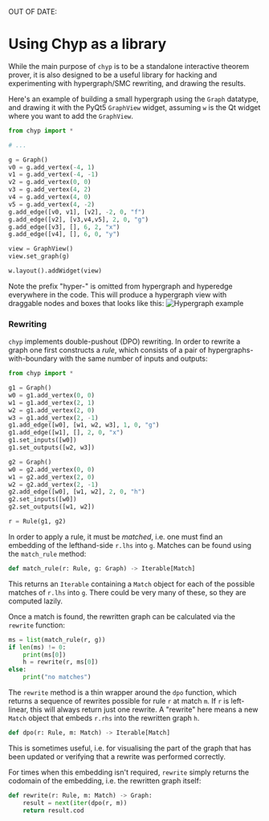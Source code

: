 OUT OF DATE:

# Using Chyp as a library

While the main purpose of `chyp` is to be a standalone interactive theorem prover, it is also designed to be a useful library for hacking and experimenting with hypergraph/SMC rewriting, and drawing the results.

Here's an example of building a small hypergraph using the `Graph` datatype, and drawing it with the PyQt5 `GraphView` widget, assuming `w` is the Qt widget where you want to add the `GraphView`.

```python
from chyp import *

# ...

g = Graph()
v0 = g.add_vertex(-4, 1)
v1 = g.add_vertex(-4, -1)
v2 = g.add_vertex(0, 0)
v3 = g.add_vertex(4, 2)
v4 = g.add_vertex(4, 0)
v5 = g.add_vertex(4, -2)
g.add_edge([v0, v1], [v2], -2, 0, "f")
g.add_edge([v2], [v3,v4,v5], 2, 0, "g")
g.add_edge([v3], [], 6, 2, "x")
g.add_edge([v4], [], 6, 0, "y")

view = GraphView()
view.set_graph(g)

w.layout().addWidget(view)
```

Note the prefix "hyper-" is omitted from hypergraph and hyperedge everywhere in the code. This will produce a hypergraph view with draggable nodes and boxes that looks like this:
![Hypergraph example](https://github.com/akissinger/chyp/raw/master/example.png)


### Rewriting

`chyp` implements double-pushout (DPO) rewriting. In order to rewrite a graph one first constructs a _rule_, which consists of a pair of hypergraphs-with-boundary with the same number of inputs and outputs:

```python
from chyp import *

g1 = Graph()
w0 = g1.add_vertex(0, 0)
w1 = g1.add_vertex(2, 1)
w2 = g1.add_vertex(2, 0)
w3 = g1.add_vertex(2, -1)
g1.add_edge([w0], [w1, w2, w3], 1, 0, "g")
g1.add_edge([w1], [], 2, 0, "x")
g1.set_inputs([w0])
g1.set_outputs([w2, w3])

g2 = Graph()
w0 = g2.add_vertex(0, 0)
w1 = g2.add_vertex(2, 0)
w2 = g2.add_vertex(2, -1)
g2.add_edge([w0], [w1, w2], 2, 0, "h")
g2.set_inputs([w0])
g2.set_outputs([w1, w2])

r = Rule(g1, g2)
```

In order to apply a rule, it must be _matched_, i.e. one must find an embedding of the lefthand-side `r.lhs` into `g`. Matches can be found using the `match_rule` method:

```python
def match_rule(r: Rule, g: Graph) -> Iterable[Match]
```

This returns an `Iterable` containing a `Match` object for each of the possible matches of `r.lhs` into `g`. There could be very many of these, so they are computed lazily.

Once a match is found, the rewritten graph can be calculated via the `rewrite` function:

```python
ms = list(match_rule(r, g))
if len(ms) != 0:
    print(ms[0])
    h = rewrite(r, ms[0])
else:
    print("no matches")
```

The `rewrite` method is a thin wrapper around the `dpo` function, which returns a sequence of rewrites possible for rule `r` at match `m`. If `r` is left-linear, this will always return just one rewrite. A "rewrite" here means a new `Match` object that embeds `r.rhs` into the rewritten graph `h`.

```python
def dpo(r: Rule, m: Match) -> Iterable[Match]
```

This is sometimes useful, i.e. for visualising the part of the graph that has been updated or verifying that a rewrite was performed correctly.

For times when this embedding isn't required, `rewrite` simply returns the codomain of the embedding, i.e. the rewritten graph itself:

```python
def rewrite(r: Rule, m: Match) -> Graph:
    result = next(iter(dpo(r, m))
    return result.cod
```


